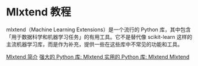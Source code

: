 # Mlxtend 教程

<show-structure depth="2"/>

mlxtend（Machine Learning Extensions）是一个流行的 Python 库，其中包含「用于数据科学和机器学习任务」的有用工具。它不是替代像 scikit-learn 这样的主流机器学习库，而是作为补充，提供一些在这些库中不常见的功能和工具。


<seealso>
<category ref="ref_docs">
    <a href="https://mp.weixin.qq.com/s/QcnpQuVHOoTjugmpJLjN1A">Mlxtend 简介</a>
    <a href="https://mp.weixin.qq.com/s/OZN6u5nOAs7m2nunPjIeBg">强大的 Python 库: Mlxtend </a>
    <a href="https://mp.weixin.qq.com/s/VLsE6WHu0iRaywR3o4GPeQ">实用的 Python 库: Mlxtend </a>
</category>
<category ref="ref_github">
</category>
<category ref="ref_issues">
    <a href="https://github.com/rasbt/mlxtend">Mlxtend</a>
</category>
<category ref="ref_hf"></category>
<category ref="ref_ms"></category>
</seealso>